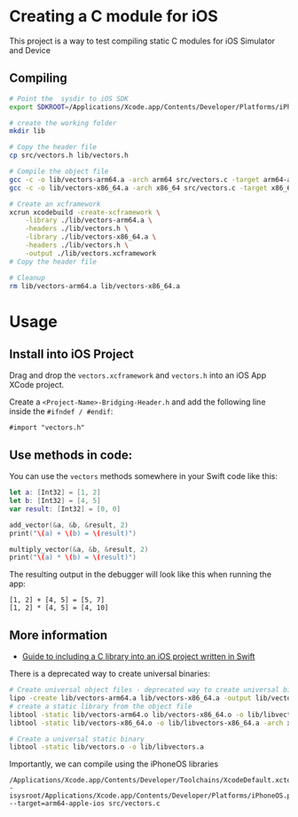 # Creating a C module for iOS

This project is a way to test compiling static C modules for iOS Simulator and Device

## Compiling

```bash
# Point the  sysdir to iOS SDK
export SDKROOT=/Applications/Xcode.app/Contents/Developer/Platforms/iPhoneOS.platform/Developer/SDKs/iPhoneOS.sdk

# create the working folder
mkdir lib

# Copy the header file
cp src/vectors.h lib/vectors.h

# Compile the object file
gcc -c -o lib/vectors-arm64.a -arch arm64 src/vectors.c -target arm64-apple-ios -fembed-bitcode
gcc -c -o lib/vectors-x86_64.a -arch x86_64 src/vectors.c -target x86_64-apple-ios-simulator

# Create an xcframework
xcrun xcodebuild -create-xcframework \
    -library ./lib/vectors-arm64.a \
    -headers ./lib/vectors.h \
    -library ./lib/vectors-x86_64.a \
    -headers ./lib/vectors.h \
    -output ./lib/vectors.xcframework
# Copy the header file

# Cleanup
rm lib/vectors-arm64.a lib/vectors-x86_64.a
```

# Usage

## Install into iOS Project
Drag and drop the `vectors.xcframework` and `vectors.h` into an iOS App XCode project.

Create a `<Project-Name>-Bridging-Header.h` and add the following line inside the `#ifndef / #endif`:

```obj-c
#import "vectors.h"
```

## Use methods in code:

You can use the `vectors` methods somewhere in your Swift code like this:

```swift
let a: [Int32] = [1, 2]
let b: [Int32] = [4, 5]
var result: [Int32] = [0, 0]

add_vector(&a, &b, &result, 2)
print("\(a) + \(b) = \(result)")

multiply_vector(&a, &b, &result, 2)
print("\(a) * \(b) = \(result)")
```

The resulting output in the debugger will look like this when running the app:

```
[1, 2] + [4, 5] = [5, 7]
[1, 2] * [4, 5] = [4, 10]
```

## More information

* [Guide to including a C library into an iOS project written in Swift](https://rlaguilar.com/posts/integrate-c-library-ios-project-swift/)

There is a deprecated way to create universal binaries:

```bash
# Create universal object files - deprecated way to create universal binaries
lipo -create lib/vectors-arm64.a lib/vectors-x86_64.a -output lib/vectors.o
# create a static library from the object file
libtool -static lib/vectors-arm64.o lib/vectors-x86_64.o -o lib/libvectors-macOS.a
libtool -static lib/vectors-x86_64.o -o lib/libvectors-x86_64.a -arch x86_64

# Create a universal static binary
libtool -static lib/vectors.o -o lib/libvectors.a
```

Importantly, we can compile using the iPhoneOS libraries

```
/Applications/Xcode.app/Contents/Developer/Toolchains/XcodeDefault.xctoolchain/usr/bin/cpp -isysroot/Applications/Xcode.app/Contents/Developer/Platforms/iPhoneOS.platform/Developer/SDKs/iPhoneOS15.5.sdk  --target=arm64-apple-ios src/vectors.c
```